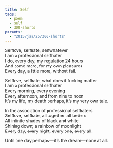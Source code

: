 ```yaml
---
title: Self
tags:
  - poem
  - self
  - 300-shorts
parents:
  - "2015/jan/25/300-shorts"
---
```


Selflove, selfhate, selfwhatever  
I am a professional selfhater  
I do, every day, my regulation 24 hours  
And some more, for my own pleasures  
Every day, a little more, without fail.

Selflove, selfhate, what does it fucking matter  
I am a professional selfhater  
Every morning, every evening  
Every afternoon, and from nine to noon  
It’s my life, my death perhaps, it’s my very own tale.

In the association of professional selfhaters  
Selflove, selfhate, all together, all betters  
All infinite shades of black and white  
Shining down; a rainbow of moonlight  
Every day, every night, every one, every all.

Until one day perhaps — it’s the dream — none at all.
